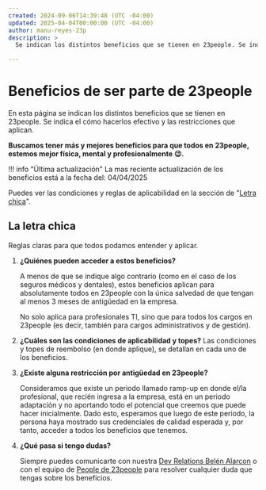 ```yaml
---
created: 2024-09-06T14:39:48 (UTC -04:00)
updated: 2025-04-04T00:00:00 (UTC -04:00)
author: manu-reyes-23p
description: >
  Se indican los distintos beneficios que se tienen en 23people. Se indica el cómo hacerlos efectivo y las restricciones que aplican.

---
```


# Beneficios de ser parte de 23people

En esta página se indican los distintos beneficios que se tienen en 23people. Se indica el cómo hacerlos efectivo y las restricciones que aplican.

**Buscamos tener más y mejores beneficios para que todos en 23people, estemos mejor física, mental y profesionalmente 😉.**

!!! info "Última actualización"
    La mas reciente actualización de los beneficios está a la fecha del: 04/04/2025

Puedes ver las condiciones y reglas de aplicabilidad en la sección de "[Letra chica](#la-letra-chica)".

## La letra chica

Reglas claras para que todos podamos entender y aplicar.

1. **¿Quiénes pueden acceder a estos beneficios?**

    A menos de que se indique algo contrario (como en el caso de los seguros médicos y dentales), estos beneficios aplican para absolutamente todos en 23people con la única salvedad de que tengan al menos 3 meses de antigüedad en la empresa.

    No solo aplica para profesionales TI, sino que para todos los cargos en 23people (es decir, también para cargos administrativos y de gestión).

2. **¿Cuáles son las condiciones de aplicabilidad y topes?**
    Las condiciones y topes de reembolso (en donde aplique), se detallan en cada uno de los beneficios.

3. **¿Existe alguna restricción por antigüedad en 23people?**

    Consideramos que existe un periodo llamado ramp-up en donde el/la profesional, que recién ingresa a la empresa, está en un periodo adaptación y no aportando todo el potencial que creemos que puede hacer inicialmente. Dado esto, esperamos que luego de este periodo, la persona haya mostrado sus credenciales de calidad esperada y, por tanto, acceder a todos los beneficios que tenemos.

4. **¿Qué pasa si tengo dudas?**

    Siempre puedes comunicarte con nuestra [Dev Relations Belén Alarcon](mailto:belen.alarconm@23people.io) o con el equipo de [People de 23people](mailto:people@23people.io) para resolver cualquier duda que tengas sobre los beneficios.
